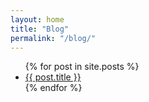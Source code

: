 ```yaml
---
layout: home
title: "Blog"
permalink: "/blog/"
---
```



<ul>
  {% for post in site.posts %}
    <li><a href="{{ post.url }}">{{ post.title }}</a></li>
  {% endfor %}
</ul>

